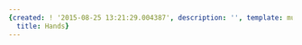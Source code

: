 ```yaml
---
{created: ! '2015-08-25 13:21:29.004387', description: '', template: muscle.html,
  title: Hands}
---
```

